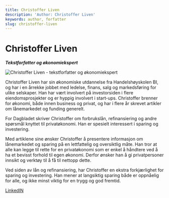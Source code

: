 ```yaml
---
title: Christoffer Liven
description: 'Author: Christoffer Liven'
keywords: author, forfatter
slug: christoffer-liven
---
```


# Christoffer Liven

**_Tekstforfatter og økonomiekspert_**

![Christoffer Liven - tekstforfatter og økonomiekspert](/boliglan/img/christoffer-liven.jpg 'Christoffer Liven')

Christoffer Liven har sin økonomiske utdannelse fra Handelshøyskolen BI, og har i en årrekke jobbet med ledelse, finans, salg og markedsføring for ulike selskaper. Han har vært involvert på investorsiden i flere eiendomsprosjekter og er hyppig involvert i start-ups. Christoffer brenner for økonomi, både innen business og privat, og har i flere år skrevet artikler om lånemarkedet og funding generelt.

For Dagbladet skriver Christoffer om forbrukslån, refinansiering og andre spørsmål knyttet til privatøkonomi. Han er spesielt interessert i sparing og investering.

Med artiklene sine ønsker Christoffer å presentere informasjon om lånemarkedet og sparing på en lettfattelig og oversiktlig måte. Han tror at alle kan legge til rette for en privatøkonomi som er enkel å håndtere ved å ha et bevisst forhold til egen økonomi. Derfor ønsker han å gi privatpersoner innsikt og verktøy til å få til nettopp dette.

Ved siden av lån og refinansiering, har Christoffer en ekstra forkjærlighet for sparing og investering. Han mener at langsiktig sparing både er oppnåelig for alle, og ikke minst viktig for en trygg og god fremtid.

[LinkedIN](https://www.linkedin.com/in/christoffer-liven-8bb19329/)
